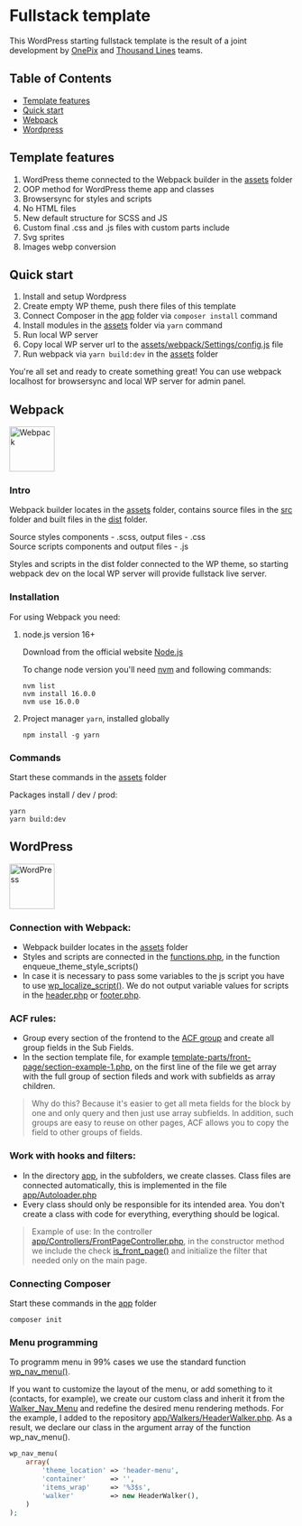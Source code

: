 # Fullstack template

This WordPress starting fullstack template is the result of a joint development by [OnePix](https://onepix.net) and [Thousand Lines](https://thousand-lines.com/) teams.

## Table of Contents
- [Template features](#template-features)
- [Quick start](#quick-start)
- [Webpack](#webpack)
- [Wordpress](#wordpress)

## Template features

1. WordPress theme connected to the Webpack builder in the [assets](assets) folder
2. OOP method for WordPress theme app and classes
3. Browsersync for styles and scripts
4. No HTML files
5. New default structure for SCSS and JS
6. Custom final .css and .js files with custom parts include
7. Svg sprites
8. Images webp conversion

## Quick start

1. Install and setup Wordpress
2. Create empty WP theme, push there files of this template
3. Connect Composer in the [app](app) folder via `composer install` command
4. Install modules in the [assets](assets) folder via `yarn` command
5. Run local WP server 
6. Copy local WP server url to the [assets/webpack/Settings/config.js](assets/webpack/Settings/config.js) file
7. Run webpack via `yarn build:dev` in the [assets](assets) folder

You're all set and ready to create something great!
You can use webpack localhost for browsersync and local WP server for admin panel.

## Webpack

<img src="https://user-images.githubusercontent.com/22715126/140086271-af88f7e3-8b91-41ed-8d7b-d348d62f8f61.png" height="80" title="Webpack" alt="Webpack">

### Intro

Webpack builder locates in the [assets](assets) folder, contains source files in the [src](assets/src) folder and built files in the [dist](assets/dist) folder.

Source styles components - .scss, output files - .css  
Source scripts components and output files - .js

Styles and scripts in the dist folder connected to the WP theme, so starting webpack dev on the local WP server will provide fullstack live server.

### Installation

For using Webpack you need:

1. node.js version 16+

    Download from the official website [Node.js](https://nodejs.org/en/)

    To change node version you'll need [nvm](https://github.com/coreybutler/nvm-windows/releases) and following commands:

    ```shell
    nvm list
    nvm install 16.0.0
    nvm use 16.0.0
    ```

2. Project manager `yarn`, installed globally

    ``` npm install -g yarn ```

### Commands

Start these commands in the [assets](assets) folder

Packages install / dev / prod:
```shell
yarn
yarn build:dev
```

## WordPress

<img src="https://user-images.githubusercontent.com/22715126/156458136-e0e6c3bc-7038-47a9-97de-1392495e7f20.png" height="80" title="WordPress" alt="WordPress">

### Connection with Webpack:
- Webpack builder locates in the [assets](assets) folder
- Styles and scripts are connected in the [functions.php](functions.php), in the function enqueue_theme_style_scripts()
- In case it is necessary to pass some variables to the js script you have to use [wp_localize_script()](https://misha.agency/wordpress/wp_localize_script.html). We do not output variable values for scripts in the [header.php](header.php) or [footer.php](footer.php).

### ACF rules:
- Group every section of the frontend to the [ACF group](https://www.advancedcustomfields.com/resources/group/) and create all group fields in the Sub Fields.
- In the section template file, for example [template-parts/front-page/section-example-1.php](template-parts/front-page/section-example-1.php), on the first line of the file we get array with the full group of section fileds and work with subfields as array children.
> Why do this? Because it's easier to get all meta fields for the block by one and only query and then just use array subfields. In addition, such groups are easy to reuse on other pages, ACF allows you to copy the field to other groups of fields.

### Work with hooks and filters:
- In the directory [app](app), in the subfolders, we create classes. Class files are connected automatically, this is implemented in the file [app/Autoloader.php](app/Autoloader.php)  
- Every class should only be responsible for its intended area. You don't create a class with code for everything, everything should be logical.

> Example of use: 
> In the controller [app/Controllers/FrontPageController.php](app/Controllers/FrontPageController.php), in the constructor method we include the check [is_front_page()](https://misha.agency/wordpress/is_front_page.html) and initialize the filter that needed only on the main page.

### Connecting Composer
Start these commands in the [app](app) folder

`composer init`

### Menu programming
To programm menu in 99% cases we use the standard function [wp_nav_menu()](https://misha.agency/wordpress/wp_nav_menu.html). 

If you want to customize the layout of the menu, or add something to it (contacts, for example), we create our custom class and inherit it from the [Walker_Nav_Menu](https://developer.wordpress.org/reference/classes/walker_nav_menu/) and redefine the desired menu rendering methods. For the example, I added to the repository [app/Walkers/HeaderWalker.php](app/Walkers/HeaderWalker.php). As a result, we declare our class in the argument array of the function wp_nav_menu().

```php
wp_nav_menu(
    array(
        'theme_location' => 'header-menu',
        'container'      => '',
        'items_wrap'     => '%3$s',
        'walker'         => new HeaderWalker(),
    )
);
```
